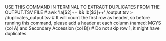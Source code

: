 USE THIS COMMAND IN TERMINAL TO EXTRACT DUPLICATES FROM THE OUTPUT.TSV FILE
    #  awk '!a[$2]++ && !b[$3]++' /output.tsv > /duplicates_output.tsv 
    # It will counτ the first row as header, so before running this command, please add a header at each column (named: MGYS (col A) and Secondary Accession (col B))
    # Do not skip row 1, it might have duplicates.  